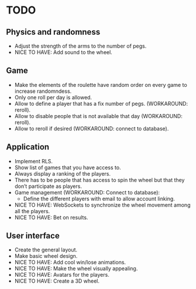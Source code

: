 # TODO

## Physics and randomness
- Adjust the strength of the arms to the number of pegs.
- NICE TO HAVE: Add sound to the wheel.

## Game
- Make the elements of the roulette have random order on every game to increase randomndess.
- Only one roll per day is allowed.
- Allow to define a player that has a fix number of pegs.  (WORKAROUND: reroll).
- Allow to disable people that is not available that day (WORKAROUND: reroll).
- Allow to reroll if desired (WORKAROUND: connect to database).

## Application
- Implement RLS.
- Show list of games that you have access to.
- Always display a ranking of the players.
- There has to be people that has access to spin the wheel but that they don’t participate as players.
- Game management (WORKAROUND: Connect to database):
  - Define the different players with email to allow account linking.
- NICE TO HAVE: WebSockets to synchronize the wheel movement among all the players.
- NICE TO HAVE: Bet on results.

## User interface
- Create the general layout.
- Make basic wheel design.
- NICE TO HAVE: Add cool win/lose animations.
- NICE TO HAVE: Make the wheel visually appealing.
- NICE TO HAVE: Avatars for the players.
- NICE TO HAVE: Create a 3D wheel.
